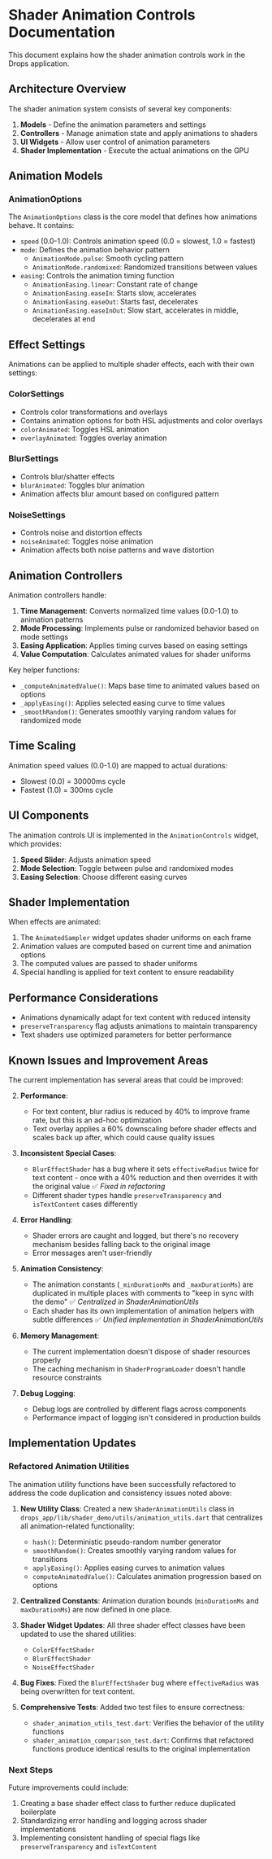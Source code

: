 # Shader Animation Controls Documentation

This document explains how the shader animation controls work in the Drops application.

## Architecture Overview

The shader animation system consists of several key components:

1. **Models** - Define the animation parameters and settings
2. **Controllers** - Manage animation state and apply animations to shaders
3. **UI Widgets** - Allow user control of animation parameters
4. **Shader Implementation** - Execute the actual animations on the GPU

## Animation Models

### AnimationOptions

The `AnimationOptions` class is the core model that defines how animations behave. It contains:

- `speed` (0.0-1.0): Controls animation speed (0.0 = slowest, 1.0 = fastest)
- `mode`: Defines the animation behavior pattern
  - `AnimationMode.pulse`: Smooth cycling pattern
  - `AnimationMode.randomixed`: Randomized transitions between values
- `easing`: Controls the animation timing function
  - `AnimationEasing.linear`: Constant rate of change
  - `AnimationEasing.easeIn`: Starts slow, accelerates
  - `AnimationEasing.easeOut`: Starts fast, decelerates
  - `AnimationEasing.easeInOut`: Slow start, accelerates in middle, decelerates at end

## Effect Settings

Animations can be applied to multiple shader effects, each with their own settings:

### ColorSettings

- Controls color transformations and overlays
- Contains animation options for both HSL adjustments and color overlays
- `colorAnimated`: Toggles HSL animation
- `overlayAnimated`: Toggles overlay animation

### BlurSettings

- Controls blur/shatter effects
- `blurAnimated`: Toggles blur animation
- Animation affects blur amount based on configured pattern

### NoiseSettings

- Controls noise and distortion effects
- `noiseAnimated`: Toggles noise animation
- Animation affects both noise patterns and wave distortion

## Animation Controllers

Animation controllers handle:

1. **Time Management**: Converts normalized time values (0.0-1.0) to animation patterns
2. **Mode Processing**: Implements pulse or randomized behavior based on mode settings
3. **Easing Application**: Applies timing curves based on easing settings
4. **Value Computation**: Calculates animated values for shader uniforms

Key helper functions:

- `_computeAnimatedValue()`: Maps base time to animated values based on options
- `_applyEasing()`: Applies selected easing curve to time values
- `_smoothRandom()`: Generates smoothly varying random values for randomized mode

## Time Scaling

Animation speed values (0.0-1.0) are mapped to actual durations:
- Slowest (0.0) = 30000ms cycle
- Fastest (1.0) = 300ms cycle

## UI Components

The animation controls UI is implemented in the `AnimationControls` widget, which provides:

1. **Speed Slider**: Adjusts animation speed
2. **Mode Selection**: Toggle between pulse and randomixed modes
3. **Easing Selection**: Choose different easing curves

## Shader Implementation

When effects are animated:

1. The `AnimatedSampler` widget updates shader uniforms on each frame
2. Animation values are computed based on current time and animation options
3. The computed values are passed to shader uniforms
4. Special handling is applied for text content to ensure readability

## Performance Considerations

- Animations dynamically adapt for text content with reduced intensity
- `preserveTransparency` flag adjusts animations to maintain transparency
- Text shaders use optimized parameters for better performance

## Known Issues and Improvement Areas

The current implementation has several areas that could be improved:

<!-- 1. **Code Duplication**: The `_computeAnimatedValue()`, `_applyEasing()`, and `_smoothRandom()` functions are duplicated across shader effect classes. These should be refactored into a shared utility class. ✅ *Refactored into ShaderAnimationUtils class* -->

2. **Performance**: 
   - For text content, blur radius is reduced by 40% to improve frame rate, but this is an ad-hoc optimization
   - Text overlay applies a 60% downscaling before shader effects and scales back up after, which could cause quality issues

3. **Inconsistent Special Cases**:
   - `BlurEffectShader` has a bug where it sets `effectiveRadius` twice for text content - once with a 40% reduction and then overrides it with the original value ✅ *Fixed in refactoring*
   - Different shader types handle `preserveTransparency` and `isTextContent` cases differently

4. **Error Handling**:
   - Shader errors are caught and logged, but there's no recovery mechanism besides falling back to the original image
   - Error messages aren't user-friendly

5. **Animation Consistency**:
   - The animation constants (`_minDurationMs` and `_maxDurationMs`) are duplicated in multiple places with comments to "keep in sync with the demo" ✅ *Centralized in ShaderAnimationUtils*
   - Each shader has its own implementation of animation helpers with subtle differences ✅ *Unified implementation in ShaderAnimationUtils*

6. **Memory Management**:
   - The current implementation doesn't dispose of shader resources properly
   - The caching mechanism in `ShaderProgramLoader` doesn't handle resource constraints

7. **Debug Logging**:
   - Debug logs are controlled by different flags across components
   - Performance impact of logging isn't considered in production builds 

## Implementation Updates

### Refactored Animation Utilities

The animation utility functions have been successfully refactored to address the code duplication and consistency issues noted above:

1. **New Utility Class**: Created a new `ShaderAnimationUtils` class in `drops_app/lib/shader_demo/utils/animation_utils.dart` that centralizes all animation-related functionality:
   - `hash()`: Deterministic pseudo-random number generator 
   - `smoothRandom()`: Creates smoothly varying random values for transitions
   - `applyEasing()`: Applies easing curves to animation values
   - `computeAnimatedValue()`: Calculates animation progression based on options

2. **Centralized Constants**: Animation duration bounds (`minDurationMs` and `maxDurationMs`) are now defined in one place.

3. **Shader Widget Updates**: All three shader effect classes have been updated to use the shared utilities:
   - `ColorEffectShader`
   - `BlurEffectShader`
   - `NoiseEffectShader`

4. **Bug Fixes**: Fixed the `BlurEffectShader` bug where `effectiveRadius` was being overwritten for text content.

5. **Comprehensive Tests**: Added two test files to ensure correctness:
   - `shader_animation_utils_test.dart`: Verifies the behavior of the utility functions
   - `shader_animation_comparison_test.dart`: Confirms that refactored functions produce identical results to the original implementation


### Next Steps

Future improvements could include:

1. Creating a base shader effect class to further reduce duplicated boilerplate
2. Standardizing error handling and logging across shader implementations
3. Implementing consistent handling of special flags like `preserveTransparency` and `isTextContent`
